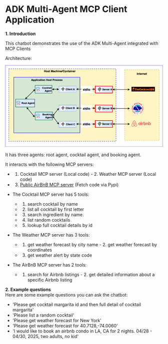 # ADK Multi-Agent MCP Client Application

**1. Introduction**

This chatbot demonstrates the use of the ADK Multi-Agent integrated with MCP Clients

Architecture:

<img src="adk_multiagent.png" alt="adk multiagent architecture" width="1000" />

It has three agents: root agent, cocktail agent, and booking agent.

It interacts with the following MCP servers:

- 1.  Cocktail MCP server (Local code) - 2. Weather MCP server (Local code)
- 3.  [Public AirBnB MCP server](https://github.com/openbnb-org/mcp-server-airbnb) (Fetch code via Pypi)

- The Cocktail MCP server has 5 tools:

  - 1.  search cocktail by name
  - 2.  list all cocktail by first letter
  - 3.  search ingredient by name.
  - 4.  list random cocktails
  - 5.  lookup full cocktail details by id

- The Weather MCP server has 3 tools:

  - 1.  get weather forecast by city name - 2. get weather forecast by coordinates
  - 3.  get weather alert by state code

- The AirBnB MCP server has 2 tools:
  - 1.  search for Airbnb listings - 2. get detailed information about a specific Airbnb listing

**2. Example questions**  
Here are some example questions you can ask the chatbot:

- 'Please get cocktail margarita id and then full detail of cocktail margarita'
- 'Please list a random cocktail'
- 'Please get weather forecast for New York'
- 'Please get weather forecast for 40.7128,-74.0060'
- 'I would like to book an airbnb condo in LA, CA for 2 nights. 04/28 - 04/30, 2025, two adults, no kid'
